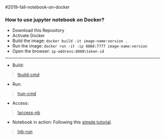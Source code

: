 #2019-fall-notebook-on-docker

### How to use jupyter notebook on Docker?
* Download this Repository
* Activate Docker
* Build the image: `docker build -it image-name:version .`
* Run the image: `docker run -it -ip 8888:7777 image-name:version`
* Open the browser: `ip-address:8888\token-id`

________________________

* Build:
> [!build-cmd](files/1-build.png)

* Run:
> [!run-cmd](files/2-run.png)

* Access:
> [!access-nb](files/3-browser.png)

* Notebook in action:
Following this [simple tutorial](https://nbviewer.jupyter.org/github/jrjohansson/scientific-python-lectures/blob/master/Lecture-4-Matplotlib.ipynb).
> [!nb-run](files/4-nb.png)